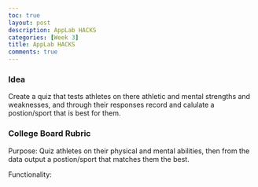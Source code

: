 ```yaml
---
toc: true
layout: post
description: AppLab HACKS
categories: [Week 3]
title: AppLab HACKS
comments: true
--- 
```




### Idea

Create a quiz that tests athletes on there athletic and mental strengths and weaknesses, and through their responses record and calulate a postion/sport that is best for them.


### College Board Rubric

Purpose: Quiz athletes on their physical and mental abilities, then  from the data output a postion/sport that matches them the best.

Functionality:
